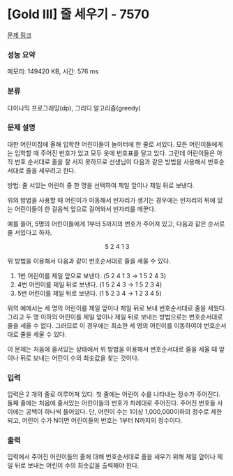 # [Gold III] 줄 세우기 - 7570 

[문제 링크](https://www.acmicpc.net/problem/7570) 

### 성능 요약

메모리: 149420 KB, 시간: 576 ms

### 분류

다이나믹 프로그래밍(dp), 그리디 알고리즘(greedy)

### 문제 설명

<p>대한 어린이집에 올해 입학한 어린이들이 놀이터에 한 줄로 서있다. 모든 어린이들에게는 입학할 때 주어진 번호가 있고 모두 옷에 번호표를 달고 있다. 그런데 어린이들은 아직 번호 순서대로 줄을 잘 서지 못하므로 선생님이 다음과 같은 방법을 사용해서 번호순서대로 줄을 세우려고 한다.</p>

<p>방법: 줄 서있는 어린이 중 한 명을 선택하여 제일 앞이나 제일 뒤로 보낸다.</p>

<p>위의 방법을 사용할 때 어린이가 이동해서 빈자리가 생기는 경우에는 빈자리의 뒤에 있는 어린이들이 한 걸음씩 앞으로 걸어와서 빈자리를 메꾼다.</p>

<p>예를 들어, 5명의 어린이들에게 1부터 5까지의 번호가 주어져 있고, 다음과 같은 순서로 줄 서있다고 하자. </p>

<p style="text-align: center;">5 2 4 1 3</p>

<p>위 방법을 이용해서 다음과 같이 번호순서대로 줄을 세울 수 있다. </p>

<ol>
	<li>1번 어린이를 제일 앞으로 보낸다. (5 2 4 1 3 → 1 5 2 4 3)</li>
	<li>4번 어린이를 제일 뒤로 보낸다. (1 5 2 4 3 → 1 5 2 3 4)</li>
	<li>5번 어린이를 제일 뒤로 보낸다. (1 5 2 3 4 → 1 2 3 4 5)</li>
</ol>

<p>위의 예에서는 세 명의 어린이를 제일 앞이나 제일 뒤로 보내 번호순서대로 줄을 세웠다. 그리고 두 명 이하의 어린이를 제일 앞이나 제일 뒤로 보내는 방법으로는 번호순서대로 줄을 세울 수 없다. 그러므로 이 경우에는 최소한 세 명의 어린이를 이동하여야 번호순서대로 줄을 세울 수 있다.</p>

<p>이 문제는 처음에 줄서있는 상태에서 위 방법을 이용해서 번호순서대로 줄을 세울 때 앞이나 뒤로 보내는 어린이 수의 최솟값을 찾는 것이다.</p>

### 입력 

 <p>입력은 2 개의 줄로 이루어져 있다. 첫 줄에는 어린이 수를 나타내는 정수가 주어진다. 둘째 줄에는 처음에 줄서있는 어린이들의 번호가 차례대로 주어진다. 주어진 번호들 사이에는 공백이 하나씩 들어있다. 단, 어린이 수는 1이상 1,000,000이하의 정수로 제한되고, 어린이 수가 N이면 어린이들의 번호는 1부터 N까지의 정수이다.</p>

### 출력 

 <p>입력에서 주어진 어린이들의 줄에 대해 번호순서대로 줄을 세우기 위해 제일 앞이나 제일 뒤로 보내는 어린이 수의 최솟값을 출력해야 한다.</p>

